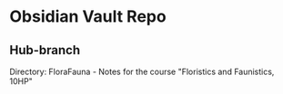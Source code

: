 # Obsidian Vault Repo
## Hub-branch

Directory:
FloraFauna - Notes for the course "Floristics and Faunistics, 10HP"
